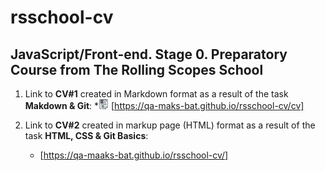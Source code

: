 # rsschool-cv

## JavaScript/Front-end. Stage 0. Preparatory Course from  The Rolling Scopes School

1. Link to **CV#1**  created in Markdown format as a result of the task **Makdown & Git**:
   *![CV#1](/icons/cv-icon-16x16.png) [https://qa-maks-bat.github.io/rsschool-cv/cv]

2. Link to **CV#2** created in markup page (HTML) format as a result of the task **HTML, CSS & Git Basics**:
   * [https://qa-maaks-bat.github.io/rsschool-cv/]
